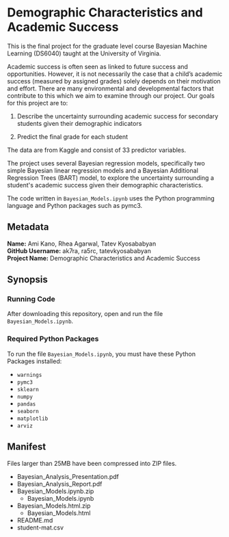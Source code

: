 # Demographic Characteristics and Academic Success

This is the final project for the graduate level course Bayesian Machine Learning (DS6040) taught at the University of Virginia. 

Academic success is often seen as linked to future success and opportunities. However, it is not necessarily the case that a child’s academic success (measured by assigned grades) solely depends on their motivation and effort. There are many environmental and developmental factors that contribute to this which we aim to examine through our project. Our goals for this project are to: 

1) Describe the uncertainty surrounding academic success for secondary students given their demographic indicators

2) Predict the final grade for each student

The data are from Kaggle and consist of 33 predictor variables.

The project uses several Bayesian regression models, specifically two simple Bayesian linear regression models and a Bayesian Additional Regression Trees (BART) model, to explore the uncertainty surrounding a student's academic success given their demographic characteristics. 

The code written in `Bayesian_Models.ipynb` uses the Python programming language and Python packages such as pymc3. 

## Metadata
**Name:** Ami Kano, Rhea Agarwal, Tatev Kyosababyan <br />
**GitHub Username:** ak7ra, ra5rc, tatevkyosababyan <br />
**Project Name:** Demographic Characteristics and Academic Success

## Synopsis

### Running Code

After downloading this repository, open and run the file `Bayesian_Models.ipynb`.

### Required Python Packages

To run the file `Bayesian_Models.ipynb`, you must have these Python Packages installed:

* `warnings`
* `pymc3`
* `sklearn`
* `numpy`
* `pandas`
* `seaborn`
* `matplotlib`
* `arviz`

## Manifest

Files larger than 25MB have been compressed into ZIP files.

* Bayesian_Analysis_Presentation.pdf
* Bayesian_Analysis_Report.pdf
* Bayesian_Models.ipynb.zip
  * Bayesian_Models.ipynb
* Bayesian_Models.html.zip
  * Bayesian_Models.html
* README.md
* student-mat.csv
